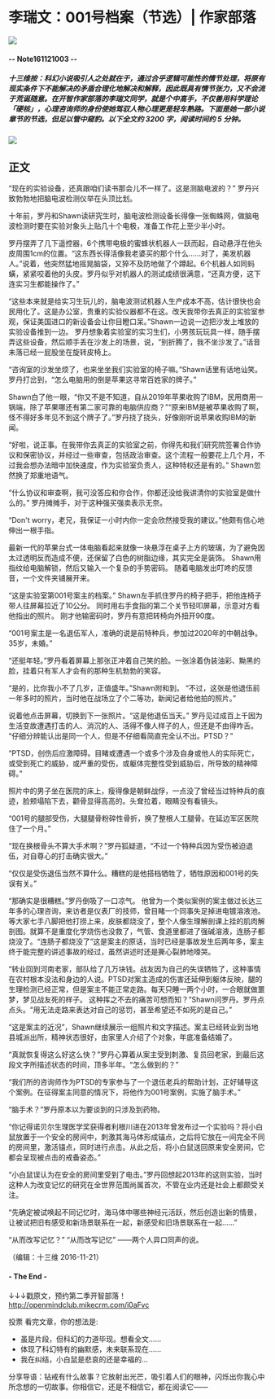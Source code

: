 # 李瑞文：001号档案（节选）| 作家部落
![](https://mmbiz.qlogo.cn/mmbiz_png/P7zzkBGoztEsloAW49aYHbosdbicMkhzApOhATXyMagJ7hKTPN9swRzXLg2hsm4jWrZgYSwt73cImDzTkHHicvnw/0?wx_fmt=png)
#### -- Note161121003 --

##### **十三维按**：科幻小说吸引人之处就在于，通过合乎逻辑可能性的情节处理，将原有现实条件下不能解决的矛盾合理化地解决和解释，因此既具有情节张力，又不会流于荒诞随意。在开智作家部落的李瑞文同学，就是个中高手，不仅善用科学理论「硬核」，心理咨询师的身份使她驾驭人物心理更是轻车熟路。下面是她一部小说章节的节选，但足以管中窥豹。**以下全文约 3200 字，阅读时间约 5 分钟。**
![](https://mmbiz.qlogo.cn/mmbiz_png/P7zzkBGoztHhysPxgibMmmUcOKjmiaR5pqyV5GLs39ibRPsa6sFurZ2EHERFGPWC1V4ooUvusQqwAN6mtU7ibznxVg/0?wx_fmt=png)

## 正文

“现在的实验设备，还真跟咱们读书那会儿不一样了。这是测脑电波的？” 罗丹兴致勃勃地把脑电波检测仪举在头顶比划。

十年前，罗丹和Shawn读研究生时，脑电波检测设备长得像一张蜘蛛网，做脑电波检测时要在实验对象头上贴几十个电极，准备工作花上至少半小时。

罗丹摆弄了几下遥控器，6个携带电极的蜜蜂状机器人一跃而起，自动悬浮在他头皮周围1cm的位置。“这东西长得活像我老婆买的那个什么……对了，美发机器人。”说着，他突然猛地摇晃脑袋，又猝不及防地做了个蹲起。6个机器人如同蚂蟥，紧紧咬着他的头皮。罗丹似乎对机器人的测试成绩很满意，“还真方便，这下连实习生都能操作了。”

“这些本来就是给实习生玩儿的，脑电波测试机器人生产成本不高，估计很快也会民用化了。这是办公室，贵重的实验仪器都不在这。改天我带你去真正的实验室参观，保证美国进口的新设备会让你目瞪口呆。”Shawn一边说一边把沙发上堆放的实验设备推到一边。 罗丹想象着实验室的实习生们，小男孩玩玩具一样，随手摆弄这些设备，然后顺手丢在沙发上的场景，说，“别折腾了，我不坐沙发了。”话音未落已经一屁股坐在旋转皮椅上。

“咨询室的沙发坐烦了，也来坐坐我们实验室的椅子嘛。”Shawn话里有话地讪笑。罗丹打岔到，“怎么电脑用的倒是苹果这寻常百姓家的牌子。”

Shawn白了他一眼，“你又不是不知道，自从2019年苹果收购了IBM，民用商用一锅端，除了苹果哪还有第二家可靠的电脑供应商？”“原来IBM是被苹果收购了啊，怪不得好多年见不到这个牌子了。”罗丹挠了挠头，好像刚听说苹果收购IBM的新闻。

“好啦，说正事。在我带你去真正的实验室之前，你得先和我们研究院签署合作协议和保密协议，并经过一些审查，包括政治审查。这个流程一般要花上几个月，不过我会想办法暗中加快速度，作为实验室负责人，这种特权还是有的。” Shawn忽然换了郑重地语气。

“什么协议和审查啊，我可没答应和你合作，你都还没给我讲清你的实验室是做什么的。” 罗丹摊摊手，对于这种强买强卖表示无奈。

“Don't worry，老兄，我保证一小时内你一定会欣然接受我的建议。”他颇有信心地伸出一根手指。

最新一代的苹果台式一体电脑看起来就像一块悬浮在桌子上方的玻璃，为了避免因太过透明反而造成不便，还保留了白色的树脂边缘，其实完全是装饰。 Shawn用指纹给电脑解锁，然后又输入一个复杂的手势密码。 随着电脑发出叮咚的反馈音，一个文件夹铺展开来。

“这是实验室第001号案主的档案。” Shawn左手抓住罗丹的椅子把手，把他连椅子带人往屏幕拉近了10公分。 同时用右手食指的第二个关节轻叩屏幕，示意对方看他指出的照片。 刚才他输密码时，罗丹有意把转椅向外扭开90度。

“001号案主是一名退伍军人，准确的说是前特种兵，参加过2020年的中朝战争。35岁，未婚。”

“还挺年轻。”罗丹看着屏幕上那张正冲着自己笑的脸。一张涂着伪装油彩、黝黑的脸，挂着只有军人才会有的那种生机勃勃的笑容。

“是的，比你我小不了几岁，正值盛年。”Shawn附和到。 “不过，这张是他退伍前一年多时的照片，当时他在战场立了个二等功，新闻记者给他拍的照片。”

说着他点击屏幕，切换到下一张照片。“这是他退伍当天。”
罗丹见过成百上千因为生活变故遭遇打击的人、消沉的人、活得不像人样子的人，但还是不由得咋舌。 “仔细分辨能认出是同一个人，但是不仔细看简直完全认不出。PTSD？”

“PTSD，创伤后应激障碍。目睹或遭遇一个或多个涉及自身或他人的实际死亡，或受到死亡的威胁，或严重的受伤，或躯体完整性受到威胁后，所导致的精神障碍。”

照片中的男子坐在医院的床上，瘦得像是朝鲜战俘，一点没了曾经当过特种兵的痕迹，脸颊塌陷下去，颧骨显得高高的。头耷拉着，眼睛没有看镜头。

“001号的腿部受伤，大腿腿骨粉碎性骨折，换了整根人工腿骨。在延边军区医院住了一个月。”

“现在换根骨头不算大手术啊？”罗丹狐疑道，“不过一个特种兵因为受伤被迫退伍，对自尊心的打击确实很大。”

“仅仅是受伤退伍当然不算什么。糟糕的是他搭档牺牲了，牺牲原因和001号的失误有关。”

“那确实是很糟糕。”罗丹倒吸了一口凉气。 他曾为一个类似案例的案主做过长达三年多的心理咨询，来访者是仪表厂的技师，曾目睹一个同事失足掉进电镀溶液池。等大家七手八脚把他打捞上来，皮肤都烧没了，整个人像生理解剖课上挂的肌肉解剖图。就算不是重度化学烧伤也没救了，气管、食道里都进了强碱溶液，连肠子都烧没了。“连肠子都烧没了”这是案主的原话，当时已经是事故发生后两年多，案主终于能完整的讲述事故的经过，虽然讲述时还是撕心裂肺地嚎哭。

“转业回到河南老家，部队给了几万块钱。战友因为自己的失误牺牲了，这种事情在农村根本没法和身边的人说。PTSD对案主造成的伤害还延伸到躯体反映，腿的生理检测已经正常，但是案主不能正常走路。每天只睡一两个小时，一合眼就做噩梦，梦见战友死的样子。 这种挥之不去的痛苦可想而知？”Shawn问罗丹。罗丹点点头。“用无法走路来表达对自己的惩罚，甚至希望还不如死的是自己。”

“这是案主的近况”，Shawn继续展示一组照片和文字描述。案主已经转业到当地县城派出所，精神状态很好，由家里人介绍了个对象，年底准备结婚了。

“真就恢复得这么好这么快？”罗丹心算着从案主受到刺激、复员回老家，到最后这段文字所描述状态的时间，顶多半年。“怎么做到的？”

“我们所的咨询师作为PTSD的专家参与了一个退伍老兵的帮助计划，正好辅导这个案例。在征得案主同意的情况下，将他作为001号案例，实施了脑手术。”

“脑手术？”罗丹原本以为要谈到的只涉及到药物。

“你记得诺贝尔生理医学奖获得者利根川进在2013年曾发布过一个实验吗？将小白鼠放置于一个安全的房间中，刺激其海马体形成锚点，之后将它放在一间完全不同的房间里，激活锚点，同时进行点击。从此之后，将小白鼠送回原来安全房间，它都会呈现被点击的戒备姿态。”

“小白鼠误认为在安全的房间里受到了电击。”罗丹回想起2013年的这则实验，当时这种人为改变记忆的研究在全世界范围尚属首次，不管在业内还是社会上都颇受关注。

“先确定被试唤起不同记忆时，海马体中哪些神经元活跃，然后创造出新的情景，让被试把旧有感受和新场景联系在一起，新感受和旧场景联系在一起……”

“从而改写记忆？”
“从而改写记忆”
——两个人异口同声的说。


（编辑：十三维 2016-11-21）

#### - The End - 


↓↓↓戳原文，预约第二季开智部落！
http://openmindclub.mikecrm.com/i0aFvc

投票
看完文章，你的想法是:
* 虽是片段，但科幻的力道毕现。想看全文……
* 体现了科幻特有的幽默感，未来联系现在……
* 我在纠结，小白鼠是悲哀的还是幸福的…

分享导语：钻戒有什么故事？它放射出光芒，吸引着人们的眼神，闪烁出你我心中所念想的一切故事。你相信它，还是不相信它，都在阅读它——


